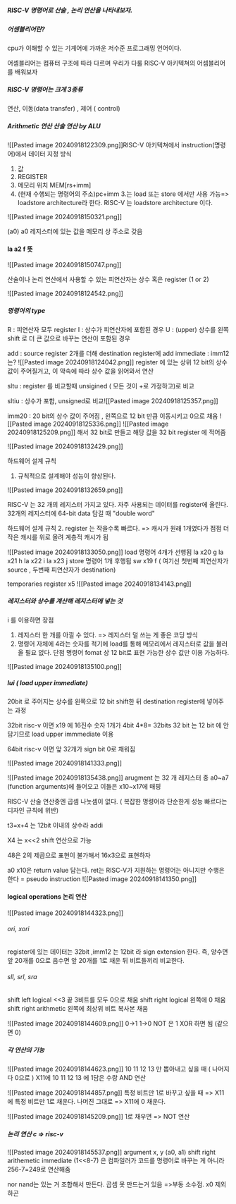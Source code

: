 ##### RISC-V 명령어로 산술 , 논리 연산을 나타내보자.
##### 어셈블리어란?
cpu가 이해할 수 있는 기계어에 가까운 저수준 프로그래밍 언어이다. 

어셈블리어는 컴퓨터 구조에 따라 다르며 우리가 다룰 RISC-V 아키텍쳐의 어셈블리어를 배워보자 

#####  RISC-V 명령어는 크게 3종류
연산, 이동(data transfer) , 제어 ( control)

##### Arithmetic 연산 산술 연산 by ALU

![[Pasted image 20240918122309.png]]RISC-V 아키텍쳐에서 instruction(명령어)에서 데이터 지정 방식
1. 값 
2. REGISTER 
3. 메모리 위치 MEM[rs+imm] 
4. (현재 수행되는 명령어의 주소)pc+imm
3.는 load 또는 store 에서만 사용 가능=> loadstore architecture라 한다.
RISC-V 는 loadstore architecture 이다. 

![[Pasted image 20240918150321.png]]

(a0) a0 레지스터에 있는 값을 메모리 상 주소로 갖음 
#### la a2 f 뜻
![[Pasted image 20240918150747.png]]

산술이나 논리 연산에서 사용할 수 있는 피연산자는 상수 혹은 register (1 or 2)

![[Pasted image 20240918124542.png]]
##### 명령어의 type
R : 피연산자 모두 register
I : 상수가 피연산자에 포함된 경우
U : (upper) 상수를 왼쪽 shift 로 더 큰 값으로 바꾸는 연산이 포함된 경우

add : source register 2개를 더해 destination register에
add immediate : imm12 는?
![[Pasted image 20240918124042.png]]
register 에 있는 상위 12 bit의 상수 값이 주어질거고, 이 약속에 따라 상수 값을 읽어와서 연산

sltu : register 를 비교할때 unsigined ( 모든 것이 +로 가정하고)로 비교

sltiu : 상수가 포함, unsigned로 비교![[Pasted image 20240918125357.png]]

imm20 : 20 bit의 상수 값이 주어짐 , 왼쪽으로 12 bit 만큼 이동시키고 0으로 채움
![[Pasted image 20240918125336.png]]
![[Pasted image 20240918125209.png]]
해서 32 bit로 만들고 해당 값을 32 bit register 에 적어줌

![[Pasted image 20240918132429.png]]

하드웨어 설계 규칙
1. 규칙적으로 설계해야 성능이 향상된다.

![[Pasted image 20240918132659.png]]

RISC-V 는 32 개의 레지스터 가지고 있다. 자주 사용되는 데이터를 register에 올린다. 
32개의 레지스터에 64-bit data 담길 때 "double word"

하드웨어 설계 규칙
2. register 는 작을수록 빠르다. => 캐시가 원래 1개였다가 점점 더 작은 캐시를 위로 올려 계층적 캐시가 됨


![[Pasted image 20240918133050.png]]
load 명령어 4개가 선행됨 
la x20 g
la x21 h
la x22 i
la x23 j
store 명령어 1개 후행됨
sw x19 f ( 여기선 첫번째 피연산자가 source , 두번째 피연산자가 destination)

temporaries register x5
![[Pasted image 20240918134143.png]]

##### 레지스터와 상수를 계산해 레지스터에 넣는 것
i 를 이용하면 장점
1. 레지스터 한 개를 아낄 수 있다. => 레지스터 덜 쓰는 게 좋은 코딩 방식
2. 명령어 자체에 4라는 숫자를 적기에 load를 통해 메모리에서 레지스터로 값을 불러올 필요 없다.
단점
	 명령어 fomat 상 12 bit로 표현 가능한 상수 값만 이용 가능하다. 

![[Pasted image 20240918135100.png]]
##### lui ( load upper immediate)
20bit 로 주어지는 상수를 왼쪽으로 12 bit shift한 뒤 destination register에 넣어주는 과정

32bit risc-v 이면
x19 에 16진수 숫자 1개가 4bit  4*8= 32bits 
32 bit 는 12 bit 에 안 담기므로 load upper immmediate 이용

64bit risc-v 이면 앞 32개가 sign bit 0로 채워짐

![[Pasted image 20240918141333.png]]


![[Pasted image 20240918135438.png]]
arugment 는 32 개 레지스터 중 a0~a7 (function arguments)에 들어오고 이들은 x10~x17에 매핑

RISC-V 산술 연산중엔 곱셈 나눗셈이 없다. ( 복잡한 명령어라 단순한게 성능 빠르다는 디자인 규칙에 위반)

t3=x+4 는 12bit 이내의 상수라 addi

X4 는 x<<2 shift 연산으로 가능

48은 2의 제곱으로 표현이 불가해서
16x3으로 표현하자

a0 x10은 return value 담는다.
ret는 RISC-V가 지원하는 명령어는 아니지만 수행은 한다 = pseudo instruction
![[Pasted image 20240918141350.png]]

#### logical operations 논리 연산
![[Pasted image 20240918144323.png]]
###### ori, xori
register에 있는 데이터는 32bit ,imm12 는 12bit 라 sign extension 한다. 
즉, 양수면 앞 20개를 0으로 음수면 앞 20개를 1로 채운 뒤 비트들끼리 비교한다. 

###### sll, srl, sra
shift left logical <<3 끝 3비트를 모두 0으로 채움
shift right logical 왼쪽에 0 채움
shift right arithmetic 왼쪽에 최상위 비트 복사본 채움



![[Pasted image 20240918144609.png]]
0->1 1->0 NOT 은 1 XOR 하면 됨 (같으면 0)

##### 각 연산의 기능
![[Pasted image 20240918144623.png]]
10 11 12 13 만 뽑아내고 싶을 때 ( 나머지 다 0으로 )
X11에 10 11 12 13 에 1담은 수랑 AND 연산

![[Pasted image 20240918144857.png]]
특정 비트만 1로 바꾸고 싶을 때 => X11에 특정 비트만 1로 채운다. 
나머진 그대로 => X11에 0 채운다.

![[Pasted image 20240918145209.png]]
1로 채우면 => NOT 연산

##### 논리 연산 c => risc-v 
![[Pasted image 20240918145537.png]]
argument x, y (a0, a1)
shift right arithemetic immediate 
(1<<8-7) 은 컴파일러가 코드를 명령어로 바꾸는 게 아니라 256-7=249로 연산해줌


nor nand는 있는 거 조합해서 만든다. 
곱셈 못 만드는거 있음 =>부동 소수점.
x0 제외하곤 